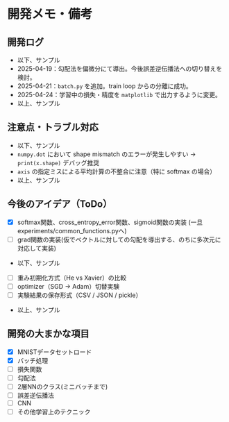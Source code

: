 # 開発メモ・備考

## 開発ログ

- 以下、サンプル
- 2025-04-19：勾配法を偏微分にて導出。今後誤差逆伝播法への切り替えを検討。
- 2025-04-21：`batch.py` を追加。train loop からの分離に成功。
- 2025-04-24：学習中の損失・精度を `matplotlib` で出力するように変更。
- 以上、サンプル

## 注意点・トラブル対応

- 以下、サンプル
- `numpy.dot` において shape mismatch のエラーが発生しやすい → `print(x.shape)` デバッグ推奨
- `axis` の指定ミスによる平均計算の不整合に注意（特に softmax の場合）
- 以上、サンプル

## 今後のアイデア（ToDo）

- [x] softmax関数、cross_entropy_error関数、sigmoid関数の実装 (一旦 experiments/common_functions.pyへ)
- [ ] grad関数の実装(仮でベクトルに対しての勾配を導出する、のちに多次元に対応して実装)
- 以下、サンプル
- [ ] 重み初期化方式（He vs Xavier）の比較
- [ ] optimizer（SGD → Adam）切替実験
- [ ] 実験結果の保存形式（CSV / JSON / pickle）
- 以上、サンプル

## 開発の大まかな項目

- [x] MNISTデータセットロード
- [x] バッチ処理
- [ ] 損失関数
- [ ] 勾配法
- [ ] 2層NNのクラス(ミニバッチまで)
- [ ] 誤差逆伝播法
- [ ] CNN
- [ ] その他学習上のテクニック